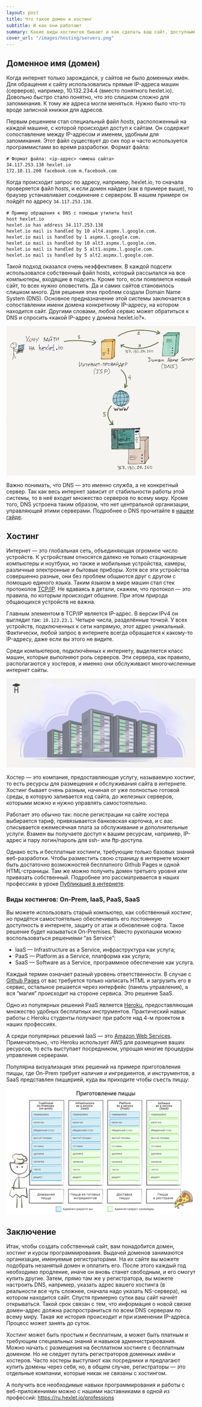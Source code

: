 ```yaml
---
layout: post
title: Что такое домен и хостинг
subtitle: И как они работают
summary: Какие виды хостингов бывают и как сделать ваш сайт, доступным в интернете по собственному адресу.
cover_url: "/images/hosting/servers.png"
---
```


## Доменное имя (домен)

Когда интернет только зарождался, у сайтов не было доменных имён. Для обращения к сайту использовались прямые IP-адреса машин (серверов), например, 10.132.234.4 (вместо понятного hexlet.io). Довольно быстро стало понятно, что это слишком сложно для запоминания. К тому же адреса могли меняться. Нужно было что-то вроде записной книжки для адресов.

Первым решением стал специальный файл *hosts*, расположенный на каждой машине, с которой происходил доступ к сайтам. Он содержит сопоставление между IP-адресом и именем, удобным для запоминания. Этот файл существует до сих пор и часто используется программистами во время разработки. Формат файла:

```text
# Формат файла: <ip-адрес> <имена сайта>
34.117.253.138 hexlet.io
172.10.11.200 facebook.com m.facebook.com
```

Когда происходит запрос по адресу, например, hexlet.io, то сначала проверяется файл *hosts*, и если домен найден (как в примере выше), то браузер устанавливает соединение с сервером. В нашем примере он пойдёт по адресу `34.117.253.138`.

```shell
# Пример обращения к DNS с помощью утилиты host
host hexlet.io
hexlet.io has address 34.117.253.138
hexlet.io mail is handled by 10 alt4.aspmx.l.google.com.
hexlet.io mail is handled by 1 aspmx.l.google.com.
hexlet.io mail is handled by 10 alt3.aspmx.l.google.com.
hexlet.io mail is handled by 5 alt1.aspmx.l.google.com.
hexlet.io mail is handled by 5 alt2.aspmx.l.google.com.
```

Такой подход оказался очень неэффективен. В каждой подсети использовался собственный файл hosts, который рассылался на все компьютеры, входящие в подсеть. Кроме того, если появляется новый сайт, то всех нужно оповестить. Да и самих сайтов становилось слишком много. Для решения этих проблем создали Domain Name System (DNS). Основное предназначение этой системы заключается в сопоставлении имени домена конкретному IP-адресу, на котором находится сайт. Другими словами, любой сервис может обратиться к DNS и спросить «какой IP-адрес у домена hexlet.io?».

![Как работает DNS](../images/hosting/dns.png)

Важно понимать, что DNS — это именно служба, а не конкретный сервер. Так как весь интернет зависит от стабильности работы этой системы, то в неё входит множество серверов по всему миру. Кроме того, DNS устроена таким образом, что нет центральной организации, управляющей этими серверами. Подробнее о DNS прочитайте в [нашем гайде](https://guides.hexlet.io/dns/).


## Хостинг

Интернет — это глобальная сеть, объединяющая огромное число устройств. К устройствам относятся далеко не только стационарные компьютеры и ноутбуки, но также и мобильные устройства, камеры, различные электронные и бытовые приборы. Хотя все эти устройства совершенно разные, они без проблем общаются друг с другом с помощью единого языка. Таким языком в мире машин стал стек протоколов [TCP/IP](https://ru.wikipedia.org/wiki/TCP/IP). Не вдаваясь в детали, скажем, что протокол — это правила, по которым происходит общение. При этом природа общающихся устройств не важна.

Главным элементом в TCP/IP является IP-адрес. В версии IPv4 он выглядит так: `10.123.23.1`. Четыре числа, разделённые точкой. У всех устройств, подключенных к сети напрямую, этот адрес уникальный. Фактически, любой запрос в интернете всегда обращается к какому-то IP-адресу, даже если вы этого не видите.

Среди компьютеров, подключённых к интернету, выделяется класс машин, которые выполняют роль серверов. Эти сервера, как правило, располагаются у хостеров, и именно они обслуживают многочисленные интернет сайты.

![Серверные стойки](../images/hosting/servers.png)

Хостер — это компания, предоставляющая услугу, называемую хостинг, то есть ресурсы для размещения и обслуживания сайта в интернете. Хостинг бывает очень разным, начиная от уже полностью готовой среды, в которую заливается код сайта, до железных серверов, которыми можно и нужно управлять самостоятельно.

Работает это обычно так: после регистрации на сайте хостера выбирается тариф, привязывается банковская карточка, и с вас списывается ежемесячная плата за обслуживание и дополнительные услуги. Взамен вы получаете доступ к вашим ресурсам, например, IP-адрес и пару логин/пароль для ssh- или ftp-доступа.

Однако есть и бесплатные хостинги, требующие только базовых знаний веб-разработки. Чтобы разместить свою страницу в интернете может быть достаточно возможностей бесплатного Github Pages и одной HTML-страницы. Там же можно получить домен третьего уровня или привязать собственный. Подробнее это рассматривается в наших профессиях в уроке [Публикация в интернете](https://ru.hexlet.io/courses/layout-designer-basics/lessons/publication/theory_unit).


### Виды хостингов: On-Prem, IaaS, PaaS, SaaS

Вы можете использовать старый компьютер, как собственный хостинг, но придётся самостоятельно обеспечивать его постоянную доступность в интернете, защиту от атак и обновление софта. Такое решение будет называться On-Premises. Вместо рукопашки можно воспользоваться решениями “as Service”:
* IaaS — Infrastructure as a Service, инфраструктура как услуга;
* PaaS — Platform as a Service, платформа как услуга;
* SaaS — Software as a Service, программное обеспечение как услуга.

Каждый термин означает разный уровень ответственности. В случае с [Github Pages](https://pages.github.com/) от вас требуется только написать HTML и загрузить его в сервис, остальное решается через интерфейс (панель управления), а вся “магия” происходит на стороне сервиса. Это решение SaaS.

Одно из популярных решений PaaS является [Heroku](https://www.heroku.com/), предоставляющая множество удобных бесплатных инструментов. Практический навык работы с Heroku студенты получают при работе над 4-м проектом в наших профессиях.

А среди популярных решений IaaS — это [Amazon Web Services](https://aws.amazon.com/). Примечательно, что Heroku использует AWS для размещения ваших ресурсов, то есть выступает посредником, упрощая многие процедуры управления серверами.

Популярна визуализация этих решений на примере приготовления пиццы, где On-Prem требует наличия и ингредиентов, и инструментов, а SaaS представлен пиццерией, куда вы приходите чтобы съесть пиццу:

![Пицца as service](../images/hosting/pizza-as-service.png)


## Заключение

Итак, чтобы создать собственный сайт, вам понадобится домен, хостинг и курсы программирования. Выдачей доменов занимаются организации, именуемые регистраторами. На их сайте вы можете подобрать незанятый домен и оплатить его. После этого каждый год необходимо продление, иначе он вновь станет свободным, и его смогут купить другие. Затем, прямо там же у регистратора, вы можете настроить DNS, например, указать адрес вашего хостинга (в реальности все чуть сложнее, сначала надо указать NS-сервера), на котором находится сайт. Спустя примерно сутки ваш сайт начнёт открываться. Такой срок связан с тем, что информация о новой связке домен-адрес должна распространиться по всем DNS серверам по всему миру. Такая же история происходит и при изменении IP-адреса. Процесс может занять до суток.

Хостинг может быть простым и бесплатным, а может быть платным и требующим специальных знаний и навыков администрирования. Можно начать с размещения на бесплатном хостинге с бесплатным доменом. Но не следует путать регистраторов доменных имён и хостеров. Часто хостеры выступают как посредники и предлагают купить домены через себя, но, в общем случае, регистраторы — это отдельные компании, которые никак не связаны с хостингом.

А получить все необходимые навыки программирования и работы с веб-приложениями можно с нашими наставниками в одной из профессий: https://ru.hexlet.io/professions 
